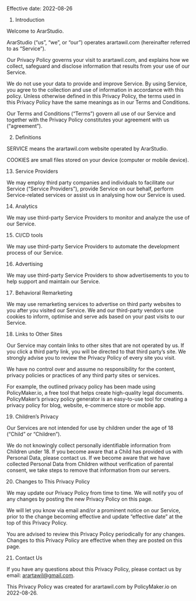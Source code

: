 Effective date: 2022-08-26

1. Introduction

Welcome to ArarStudio.

ArarStudio (“us”, “we”, or “our”) operates arartawil.com (hereinafter referred to as “Service”).

Our Privacy Policy governs your visit to arartawil.com, and explains how we collect, safeguard and disclose information that results from your use of our Service.

We do not  use your data to provide and improve Service. By using Service, you agree to the collection and use of information in accordance with this policy. Unless otherwise defined in this Privacy Policy, the terms used in this Privacy Policy have the same meanings as in our Terms and Conditions.

Our Terms and Conditions (“Terms”) govern all use of our Service and together with the Privacy Policy constitutes your agreement with us (“agreement”).

2. Definitions

SERVICE means the arartawil.com website operated by ArarStudio.


COOKIES are small files stored on your device (computer or mobile device).


13. Service Providers

We may employ third party companies and individuals to facilitate our Service (“Service Providers”), provide Service on our behalf, perform Service-related services or assist us in analysing how our Service is used.


14. Analytics

We may use third-party Service Providers to monitor and analyze the use of our Service.

15. CI/CD tools

We may use third-party Service Providers to automate the development process of our Service.

16. Advertising

We may use third-party Service Providers to show advertisements to you to help support and maintain our Service.

17. Behavioral Remarketing

We may use remarketing services to advertise on third party websites to you after you visited our Service. We and our third-party vendors use cookies to inform, optimise and serve ads based on your past visits to our Service.

18. Links to Other Sites

Our Service may contain links to other sites that are not operated by us. If you click a third party link, you will be directed to that third party’s site. We strongly advise you to review the Privacy Policy of every site you visit.

We have no control over and assume no responsibility for the content, privacy policies or practices of any third party sites or services.

For example, the outlined privacy policy has been made using PolicyMaker.io, a free tool that helps create high-quality legal documents. PolicyMaker’s privacy policy generator is an easy-to-use tool for creating a privacy policy for blog, website, e-commerce store or mobile app.

19. Children’s Privacy

Our Services are not intended for use by children under the age of 18 (“Child” or “Children”).

We do not knowingly collect personally identifiable information from Children under 18. If you become aware that a Child has provided us with Personal Data, please contact us. If we become aware that we have collected Personal Data from Children without verification of parental consent, we take steps to remove that information from our servers.

20. Changes to This Privacy Policy

We may update our Privacy Policy from time to time. We will notify you of any changes by posting the new Privacy Policy on this page.

We will let you know via email and/or a prominent notice on our Service, prior to the change becoming effective and update “effective date” at the top of this Privacy Policy.

You are advised to review this Privacy Policy periodically for any changes. Changes to this Privacy Policy are effective when they are posted on this page.

21. Contact Us

If you have any questions about this Privacy Policy, please contact us by email: arartawil@gmail.com.

This Privacy Policy was created for arartawil.com by PolicyMaker.io on 2022-08-26.
